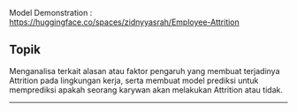 Model Demonstration : https://huggingface.co/spaces/zidnyyasrah/Employee-Attrition

## Topik

Menganalisa terkait alasan atau faktor pengaruh yang membuat terjadinya Attrition pada lingkungan kerja, serta membuat model prediksi untuk memprediksi apakah seorang karywan akan melakukan Attrition atau tidak. 

---
